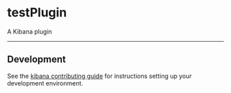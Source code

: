 # testPlugin

A Kibana plugin

---

## Development

See the [kibana contributing guide](https://github.com/elastic/kibana/blob/master/CONTRIBUTING.md) for instructions setting up your development environment.
